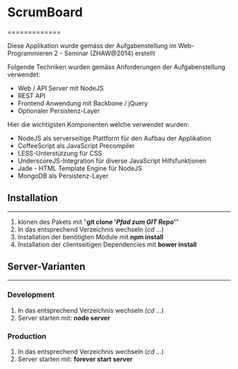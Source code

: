 # ScrumBoard
=============

Diese Applikation wurde gemäss der Aufgabenstellung im Web-Programmieren 2 - Seminar (ZHAW@2014) erstellt

Folgende Techniken wurden gemäss Anforderungen der Aufgabenstellung verwendet: 
- Web / API Server mit NodeJS
- REST API
- Frontend Anwendung mit Backbone / jQuery
- Optionaler Persistenz-Layer


Hier die wichtigsten Komponenten welche verwendet wurden: 
- NodeJS als serverseitige Plattform für den Aufbau der Applikation
- CoffeeScript als JavaScript Precompiler
- LESS-Unterstützung für CSS
- UnderscoreJS-Integration für diverse JavaScript Hilfsfunktionen
- Jade - HTML Template Engine für NodeJS
- MongoDB als Persistenz-Layer


## Installation
------------------
1.  klonen des Pakets mit "**git clone '*Pfad zum GIT Repo*'**"
2.  In das entsprechend Verzeichnis wechseln (*cd ...*)
3.  Installation der benötigten Module mit **npm install**
4.  Installation der clientseitigen Dependencies mit **bower install**


## Server-Varianten
------------------
### Development
1.  In das entsprechend Verzeichnis wechseln (*cd ...*)
2.  Server starten mit: **node server**

### Production
1.  In das entsprechend Verzeichnis wechseln (*cd ...*)
2.  Server starten mit: **forever start server**
